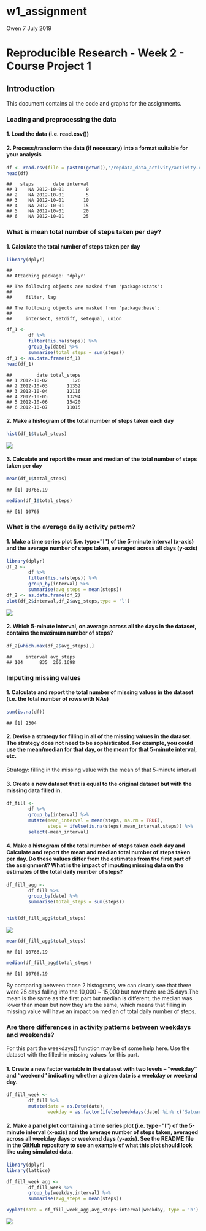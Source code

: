 w1\_assignment
================
Owen
7 July 2019

Reproducible Research - Week 2 - Course Project 1
=================================================

Introduction
------------

This document contains all the code and graphs for the assignments.

### Loading and preprocessing the data

#### 1. Load the data (i.e. read.csv())

#### 2. Process/transform the data (if necessary) into a format suitable for your analysis

``` r
df <- read.csv(file = paste0(getwd(),'/repdata_data_activity/activity.csv'))
head(df)
```

    ##   steps       date interval
    ## 1    NA 2012-10-01        0
    ## 2    NA 2012-10-01        5
    ## 3    NA 2012-10-01       10
    ## 4    NA 2012-10-01       15
    ## 5    NA 2012-10-01       20
    ## 6    NA 2012-10-01       25

### What is mean total number of steps taken per day?

#### 1. Calculate the total number of steps taken per day

``` r
library(dplyr)
```

    ## 
    ## Attaching package: 'dplyr'

    ## The following objects are masked from 'package:stats':
    ## 
    ##     filter, lag

    ## The following objects are masked from 'package:base':
    ## 
    ##     intersect, setdiff, setequal, union

``` r
df_1 <-
        df %>%
        filter(!is.na(steps)) %>%
        group_by(date) %>%
        summarise(total_steps = sum(steps))
df_1 <- as.data.frame(df_1)
head(df_1)
```

    ##         date total_steps
    ## 1 2012-10-02         126
    ## 2 2012-10-03       11352
    ## 3 2012-10-04       12116
    ## 4 2012-10-05       13294
    ## 5 2012-10-06       15420
    ## 6 2012-10-07       11015

#### 2. Make a histogram of the total number of steps taken each day

``` r
hist(df_1$total_steps)
```

![](PA1_template_files/figure-markdown_github/histogram-1.png)

#### 3. Calculate and report the mean and median of the total number of steps taken per day

``` r
mean(df_1$total_steps)
```

    ## [1] 10766.19

``` r
median(df_1$total_steps)
```

    ## [1] 10765

### What is the average daily activity pattern?

#### 1. Make a time series plot (i.e. type="l") of the 5-minute interval (x-axis) and the average number of steps taken, averaged across all days (y-axis)

``` r
library(dplyr)
df_2 <-
        df %>%
        filter(!is.na(steps)) %>%
        group_by(interval) %>%
        summarise(avg_steps = mean(steps))
df_2 <- as.data.frame(df_2)
plot(df_2$interval,df_2$avg_steps,type = 'l')
```

![](PA1_template_files/figure-markdown_github/time%20series-1.png)

#### 2. Which 5-minute interval, on average across all the days in the dataset, contains the maximum number of steps?

``` r
df_2[which.max(df_2$avg_steps),]
```

    ##     interval avg_steps
    ## 104      835  206.1698

### Imputing missing values

#### 1. Calculate and report the total number of missing values in the dataset (i.e. the total number of rows with NAs)

``` r
sum(is.na(df))
```

    ## [1] 2304

#### 2. Devise a strategy for filling in all of the missing values in the dataset. The strategy does not need to be sophisticated. For example, you could use the mean/median for that day, or the mean for that 5-minute interval, etc.

Strategy: filling in the missing value with the mean of that 5-minute interval

#### 3. Create a new dataset that is equal to the original dataset but with the missing data filled in.

``` r
df_fill <-
        df %>%
        group_by(interval) %>%
        mutate(mean_interval = mean(steps, na.rm = TRUE),
               steps = ifelse(is.na(steps),mean_interval,steps)) %>%
        select(-mean_interval)
```

#### 4. Make a histogram of the total number of steps taken each day and Calculate and report the mean and median total number of steps taken per day. Do these values differ from the estimates from the first part of the assignment? What is the impact of imputing missing data on the estimates of the total daily number of steps?

``` r
df_fill_agg <-
        df_fill %>%
        group_by(date) %>%
        summarise(total_steps = sum(steps))


hist(df_fill_agg$total_steps)
```

![](PA1_template_files/figure-markdown_github/histogram%20after%20fill-1.png)

``` r
mean(df_fill_agg$total_steps)
```

    ## [1] 10766.19

``` r
median(df_fill_agg$total_steps)
```

    ## [1] 10766.19

By comparing between those 2 histograms, we can clearly see that there were 25 days falling into the 10,000 ~ 15,000 but now there are 35 days.The mean is the same as the first part but median is different, the median was lower than mean but now they are the same, which means that filling in missing value will have an impact on median of total daily number of steps.

### Are there differences in activity patterns between weekdays and weekends?

For this part the weekdays() function may be of some help here. Use the dataset with the filled-in missing values for this part.

#### 1. Create a new factor variable in the dataset with two levels – “weekday” and “weekend” indicating whether a given date is a weekday or weekend day.

``` r
df_fill_week <-
        df_fill %>%
        mutate(date = as.Date(date),
               weekday = as.factor(ifelse(weekdays(date) %in% c('Satuarday','Sunday'),'weekend','weekday')))
```

#### 2. Make a panel plot containing a time series plot (i.e. type="l") of the 5-minute interval (x-axis) and the average number of steps taken, averaged across all weekday days or weekend days (y-axis). See the README file in the GitHub repository to see an example of what this plot should look like using simulated data.

``` r
library(dplyr)
library(lattice)

df_fill_week_agg <-
        df_fill_week %>%
        group_by(weekday,interval) %>%
        summarise(avg_steps = mean(steps))

xyplot(data = df_fill_week_agg,avg_steps~interval|weekday, type = 'b')
```

![](PA1_template_files/figure-markdown_github/time%20series%20weekday-1.png)
